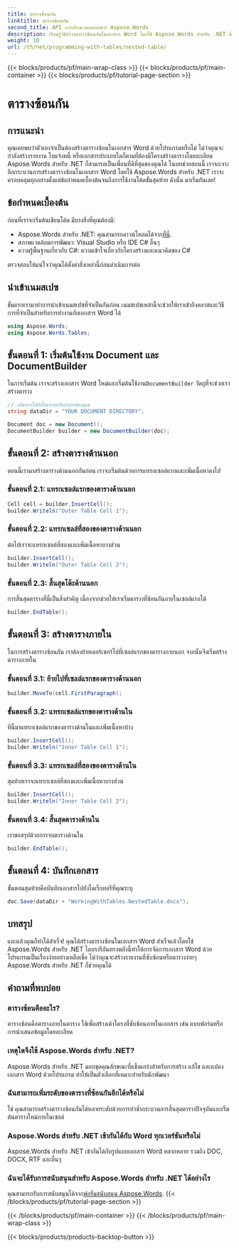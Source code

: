 ```yaml
---
title: ตารางซ้อนกัน
linktitle: ตารางซ้อนกัน
second_title: API การประมวลผลเอกสาร Aspose.Words
description: เรียนรู้วิธีสร้างตารางซ้อนกันในเอกสาร Word โดยใช้ Aspose.Words สำหรับ .NET ด้วยคู่มือของเรา เหมาะอย่างยิ่งสำหรับการสร้างเค้าโครงเอกสารที่ซับซ้อนด้วยโปรแกรม
weight: 10
url: /th/net/programming-with-tables/nested-table/
---
```


{{< blocks/products/pf/main-wrap-class >}}
{{< blocks/products/pf/main-container >}}
{{< blocks/products/pf/tutorial-page-section >}}

# ตารางซ้อนกัน

## การแนะนำ

คุณเคยพบว่าตัวเองจำเป็นต้องสร้างตารางซ้อนในเอกสาร Word ด้วยโปรแกรมหรือไม่ ไม่ว่าคุณจะกำลังสร้างรายงาน ใบแจ้งหนี้ หรือเอกสารประเภทใดก็ตามที่ต้องมีโครงสร้างตารางโดยละเอียด Aspose.Words สำหรับ .NET ก็สามารถเป็นเพื่อนที่ดีที่สุดของคุณได้ ในบทช่วยสอนนี้ เราจะเจาะลึกกระบวนการสร้างตารางซ้อนในเอกสาร Word โดยใช้ Aspose.Words สำหรับ .NET เราจะครอบคลุมทุกอย่างตั้งแต่ข้อกำหนดเบื้องต้นจนถึงการใช้งานโค้ดขั้นสุดท้าย ดังนั้น มาเริ่มกันเลย!

## ข้อกำหนดเบื้องต้น

ก่อนที่เราจะเริ่มต้นเขียนโค้ด มีบางสิ่งที่คุณต้องมี:

-  Aspose.Words สำหรับ .NET: คุณสามารถดาวน์โหลดได้จาก[ที่นี่](https://releases.aspose.com/words/net/).
- สภาพแวดล้อมการพัฒนา: Visual Studio หรือ IDE C# อื่นๆ
- ความรู้พื้นฐานเกี่ยวกับ C#: ความเข้าใจเกี่ยวกับโครงสร้างและแนวคิดของ C#

ตรวจสอบให้แน่ใจว่าคุณได้ตั้งค่าสิ่งเหล่านี้ก่อนดำเนินการต่อ

## นำเข้าเนมสเปซ

ขั้นแรกเรามาทำการนำเข้าเนมสเปซที่จำเป็นกันก่อน เนมสเปซเหล่านี้จะช่วยให้เราเข้าถึงคลาสและวิธีการที่จำเป็นสำหรับการทำงานกับเอกสาร Word ได้

```csharp
using Aspose.Words;
using Aspose.Words.Tables;
```

## ขั้นตอนที่ 1: เริ่มต้นใช้งาน Document และ DocumentBuilder

 ในการเริ่มต้น เราจะสร้างเอกสาร Word ใหม่และเริ่มต้นใช้งาน`DocumentBuilder` วัตถุที่จะช่วยเราสร้างตาราง

```csharp
// เส้นทางไปยังไดเรกทอรีเอกสารของคุณ
string dataDir = "YOUR DOCUMENT DIRECTORY";

Document doc = new Document();
DocumentBuilder builder = new DocumentBuilder(doc);
```

## ขั้นตอนที่ 2: สร้างตารางด้านนอก

ตอนนี้เรามาสร้างตารางด้านนอกกันก่อน เราจะเริ่มต้นด้วยการแทรกเซลล์แรกและเพิ่มเนื้อหาลงไป

### ขั้นตอนที่ 2.1: แทรกเซลล์แรกของตารางด้านนอก

```csharp
Cell cell = builder.InsertCell();
builder.Writeln("Outer Table Cell 1");
```

### ขั้นตอนที่ 2.2: แทรกเซลล์ที่สองของตารางด้านนอก

ต่อไปเราจะแทรกเซลล์ที่สองและเพิ่มเนื้อหาบางส่วน

```csharp
builder.InsertCell();
builder.Writeln("Outer Table Cell 2");
```

### ขั้นตอนที่ 2.3: สิ้นสุดโต๊ะด้านนอก

การสิ้นสุดตารางที่นี่เป็นสิ่งสำคัญ เนื่องจากช่วยให้เราเริ่มตารางที่ซ้อนกันภายในเซลล์แรกได้

```csharp
builder.EndTable();
```

## ขั้นตอนที่ 3: สร้างตารางภายใน

ในการสร้างตารางซ้อนกัน เราต้องย้ายเคอร์เซอร์ไปที่เซลล์แรกของตารางภายนอก จากนั้นจึงเริ่มสร้างตารางภายใน

### ขั้นตอนที่ 3.1: ย้ายไปที่เซลล์แรกของตารางด้านนอก

```csharp
builder.MoveTo(cell.FirstParagraph);
```

### ขั้นตอนที่ 3.2: แทรกเซลล์แรกของตารางด้านใน

ทีนี้มาแทรกเซลล์แรกของตารางด้านในและเพิ่มเนื้อหาบ้าง

```csharp
builder.InsertCell();
builder.Writeln("Inner Table Cell 1");
```

### ขั้นตอนที่ 3.3: แทรกเซลล์ที่สองของตารางด้านใน

สุดท้ายเราจะแทรกเซลล์ที่สองและเพิ่มเนื้อหาบางส่วน

```csharp
builder.InsertCell();
builder.Writeln("Inner Table Cell 2");
```

### ขั้นตอนที่ 3.4: สิ้นสุดตารางด้านใน

เราขอสรุปด้วยการจบตารางด้านใน

```csharp
builder.EndTable();
```

## ขั้นตอนที่ 4: บันทึกเอกสาร

ขั้นตอนสุดท้ายคือบันทึกเอกสารไปยังไดเร็กทอรีที่คุณระบุ

```csharp
doc.Save(dataDir + "WorkingWithTables.NestedTable.docx");
```

## บทสรุป

และแล้วคุณก็ทำได้สำเร็จ! คุณได้สร้างตารางซ้อนในเอกสาร Word สำเร็จแล้วโดยใช้ Aspose.Words สำหรับ .NET ไลบรารีอันทรงพลังนี้ทำให้การจัดการเอกสาร Word ด้วยโปรแกรมเป็นเรื่องง่ายอย่างเหลือเชื่อ ไม่ว่าคุณจะสร้างรายงานที่ซับซ้อนหรือตารางง่ายๆ Aspose.Words สำหรับ .NET ก็ช่วยคุณได้

## คำถามที่พบบ่อย

### ตารางซ้อนคืออะไร?

ตารางซ้อนคือตารางภายในตาราง ใช้เพื่อสร้างเค้าโครงที่ซับซ้อนภายในเอกสาร เช่น แบบฟอร์มหรือการนำเสนอข้อมูลโดยละเอียด

### เหตุใดจึงใช้ Aspose.Words สำหรับ .NET?

Aspose.Words สำหรับ .NET มอบชุดคุณลักษณะที่แข็งแกร่งสำหรับการสร้าง แก้ไข และแปลงเอกสาร Word ด้วยโปรแกรม ทำให้เป็นตัวเลือกที่เหมาะสำหรับนักพัฒนา

### ฉันสามารถเพิ่มระดับของตารางที่ซ้อนกันอีกได้หรือไม่

ใช่ คุณสามารถสร้างตารางซ้อนกันได้หลายระดับด้วยการทำซ้ำกระบวนการสิ้นสุดตารางปัจจุบันและเริ่มต้นตารางใหม่ภายในเซลล์

### Aspose.Words สำหรับ .NET เข้ากันได้กับ Word ทุกเวอร์ชันหรือไม่

Aspose.Words สำหรับ .NET เข้ากันได้กับรูปแบบเอกสาร Word หลากหลาย รวมถึง DOC, DOCX, RTF และอื่นๆ

### ฉันจะได้รับการสนับสนุนสำหรับ Aspose.Words สำหรับ .NET ได้อย่างไร

 คุณสามารถรับการสนับสนุนได้จาก[ฟอรั่มสนับสนุน Aspose.Words](https://forum.aspose.com/c/words/8).
{{< /blocks/products/pf/tutorial-page-section >}}

{{< /blocks/products/pf/main-container >}}
{{< /blocks/products/pf/main-wrap-class >}}

{{< blocks/products/products-backtop-button >}}
